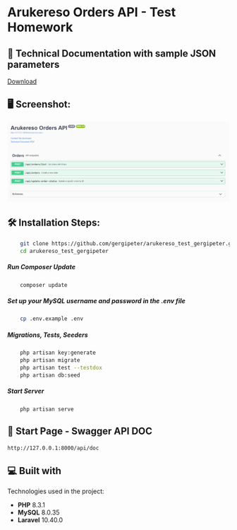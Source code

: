 
<h1>Arukereso Orders API - Test Homework</h1>

<h2>📃 Technical Documentation with sample JSON parameters</h2>

[Download](https://github.com/gergipeter/arukereso_test_gergipeter/blob/main/arukereso_order_api_technical_doc.pdf)

<h2>🖥 Screenshot:</h2>

![screenshot](https://github.com/gergipeter/arukereso_test_gergipeter/blob/main/screenshot.PNG)

<h2>🛠️ Installation Steps:</h2>

```bash
    git clone https://github.com/gergipeter/arukereso_test_gergipeter.git
    cd arukereso_test_gergipeter
```
<h5>Run Composer Update</h5>

```bash
    composer update
```
<h5>Set up your MySQL username and password in the .env file</h5>

```bash
    cp .env.example .env
```
<h5>Migrations, Tests, Seeders</h5>

```bash
    php artisan key:generate
    php artisan migrate
    php artisan test --testdox
    php artisan db:seed
```
<h5>Start Server</h5>

```bash
    php artisan serve
```


<h2>📖 Start Page - Swagger API DOC</h2>

    http://127.0.0.1:8000/api/doc

<h2>💻 Built with</h2>

Technologies used in the project:

-  **PHP** 8.3.1
-  **MySQL** 8.0.35
-  **Laravel** 10.40.0

